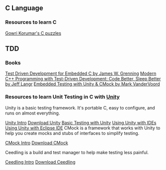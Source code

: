 ## C Language

### Resources to learn C
[Gowri Korumar's C puzzles](http://www.gowrikumar.com/c/)

## TDD

### Books
[Test Driven Development for Embedded C by James W. Grenning](http://pragprog.com/book/jgade/test-driven-development-for-embedded-c)
[Modern C++ Programming with Test-Driven Development: Code Better, Sleep Better by Jeff Langr](http://pragprog.com/book/lotdd/modern-c-programming-with-test-driven-development)
[Embedded Testing with Unity & CMock by Mark VanderVoord](http://www.lulu.com/spotlight/mvandervoord)

### Resources to learn Unit Testing in C with [Unity](http://throwtheswitch.org/)
Unity is a basic testing framework. It's portable C, easy to configure, and runs on almost everything.

[Unity Intro](http://throwtheswitch.org/white-papers/unity-intro.html)
[Download Unity](https://github.com/ThrowTheSwitch/Unity/archive/master.zip)
[Basic Testing with Unity](http://throwtheswitch.org/white-papers/basic-testing-with-unity.html)
[Using Unity with IDEs](http://throwtheswitch.org/white-papers/using-with-ides.html)
[Using Unity with Eclipse IDE](http://throwtheswitch.squarespace.com/white-papers/using-eclipse-ide.html)
CMock is a framework that works with Unity to help you create mocks and stubs of interfaces to simplify testing.

[CMock Intro](http://throwtheswitch.org/white-papers/cmock-intro.html)
[Download CMock](https://github.com/ThrowTheSwitch/CMock/archive/master.zip)

Ceedling is a build and test manager to help make testing less painful.

[Ceedling Intro](http://throwtheswitch.org/white-papers/ceedling-intro.html)
[Download Ceedling](http://rubygems.org/gems/ceedling)

